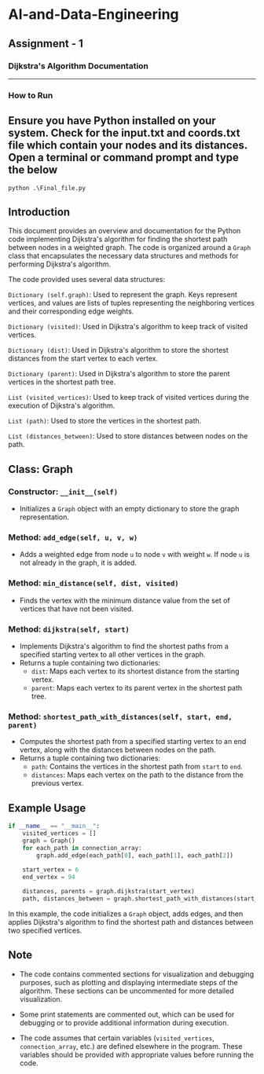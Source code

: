 # AI-and-Data-Engineering

## Assignment - 1
### Dijkstra's Algorithm Documentation

---
### How to Run

Ensure you have Python installed on your system.
Check for the input.txt and coords.txt file which contain your nodes and its distances.
Open a terminal or command prompt and type the below
---

```
python .\Final_file.py
```

## Introduction

This document provides an overview and documentation for the Python code implementing Dijkstra's algorithm for finding the shortest path between nodes in a weighted graph. The code is organized around a `Graph` class that encapsulates the necessary data structures and methods for performing Dijkstra's algorithm.

The code provided uses several data structures:

`Dictionary (self.graph)`: Used to represent the graph. Keys represent vertices, and values are lists of tuples representing the neighboring vertices and their corresponding edge weights.

`Dictionary (visited)`: Used in Dijkstra's algorithm to keep track of visited vertices.

`Dictionary (dist)`: Used in Dijkstra's algorithm to store the shortest distances from the start vertex to each vertex.

`Dictionary (parent)`: Used in Dijkstra's algorithm to store the parent vertices in the shortest path tree.

`List (visited_vertices)`: Used to keep track of visited vertices during the execution of Dijkstra's algorithm.

`List (path)`: Used to store the vertices in the shortest path.

`List (distances_between)`: Used to store distances between nodes on the path.

## Class: Graph

### Constructor: `__init__(self)`

- Initializes a `Graph` object with an empty dictionary to store the graph representation.

### Method: `add_edge(self, u, v, w)`

- Adds a weighted edge from node `u` to node `v` with weight `w`. If node `u` is not already in the graph, it is added.

### Method: `min_distance(self, dist, visited)`

- Finds the vertex with the minimum distance value from the set of vertices that have not been visited.

### Method: `dijkstra(self, start)`

- Implements Dijkstra's algorithm to find the shortest paths from a specified starting vertex to all other vertices in the graph.
- Returns a tuple containing two dictionaries:
  - `dist`: Maps each vertex to its shortest distance from the starting vertex.
  - `parent`: Maps each vertex to its parent vertex in the shortest path tree.

### Method: `shortest_path_with_distances(self, start, end, parent)`

- Computes the shortest path from a specified starting vertex to an end vertex, along with the distances between nodes on the path.
- Returns a tuple containing two dictionaries:
  - `path`: Contains the vertices in the shortest path from `start` to `end`.
  - `distances`: Maps each vertex on the path to the distance from the previous vertex.

## Example Usage

```python
if __name__ == "__main__":
    visited_vertices = []
    graph = Graph()
    for each_path in connection_array:
        graph.add_edge(each_path[0], each_path[1], each_path[2])
     
    start_vertex = 6
    end_vertex = 94

    distances, parents = graph.dijkstra(start_vertex)
    path, distances_between = graph.shortest_path_with_distances(start_vertex, end_vertex, parents)
```

In this example, the code initializes a `Graph` object, adds edges, and then applies Dijkstra's algorithm to find the shortest path and distances between two specified vertices.

## Note

- The code contains commented sections for visualization and debugging purposes, such as plotting and displaying intermediate steps of the algorithm. These sections can be uncommented for more detailed visualization.

- Some print statements are commented out, which can be used for debugging or to provide additional information during execution.

- The code assumes that certain variables (`visited_vertices`, `connection_array`, etc.) are defined elsewhere in the program. These variables should be provided with appropriate values before running the code.
